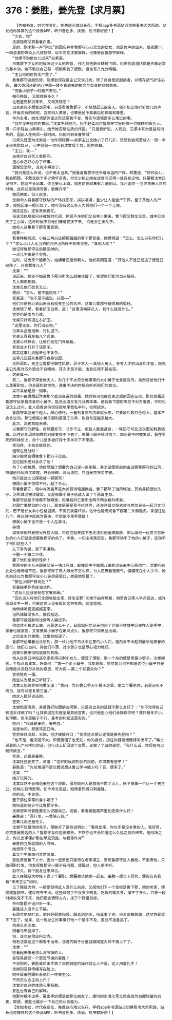 # 376：姜胜，姜先登【求月票】
        【告知书友，时代在变化，免费站点难以长存，手机app多书源站点切换看书大势所趋，站长给你推荐的这个换源APP，听书音色多、换源、找书都好使！】
       “少玄，你”
       沈棠错愕回首看着白素。
       是的，刚才那一声“阿父”的回应并非鲁郡守心心念念的幼女，而是伪声的白素。后者蹲下，一向澄澈的眸染上几缕愁郁，似乎向在沈棠解释，也像是跟鲁郡守解释。
       “他撑不到他女儿过来”白素道。
       白素救下少女的时候听过少女的声音, 作为前任职业精锐飞贼，伪声伪装潜伏都是白素必学的基本功。她不敢说自己每一项都练到了极致，但也有八九分精髓。
       “主公他的伤势太严重了。”
       看鲁郡守这般伤势，能撑到现在跟主公交谈几句，除了自身是武胆武者，以残存武气护住心脉, 最大原因还是他心中那一缕不肯散去的执念与自身的顽强意志。
       “而鲁小娘子一时醒不来的。”
       强行挽留, 又能维持多久？
       让若至死都没等来, 又何其残忍？
       白素原先不想管这闲事，只是看着鲁郡守，不禁想起已故亲人。倒不如让他听听女儿的声音，怀着仅有的欣慰，含笑归入黄泉，也算是给予其最后的体面和尊重。
       作为生者，她太清楚弥留之际还带着不甘、眷恋与遗憾是多么难过的事。
       “我并没责怪你的意思。”沈棠不顾脏污，抬手轻柔地将鲁郡守完好的那一只微睁的眼合上。另一只手轻拍白素肩头，给予她安慰性质的怀抱，“只是我听说，人死后，五感中耳力是最后消失的，因此人在死后一段时间，仍能听到亲眷哭喊”
       白素先是因为沈棠这一动作而错愕——自家主公比她小了好几岁，没想到会宛若成人一般一本正经宽慰自己, 心中熨贴——而听到沈棠后半句，脸色倏白。
       “主公，我——”
       白素将自己代入鲁郡守。
       担心自己好心办了坏事。
       遗憾没消除, 真死不瞑目了。
       “我只是这么听说，也不用太当真。”她看着鲁郡守还带着余温的尸体，郑重道，“你的女儿，我会照顾。不敢说给予多少荣华富贵，但至少能让她在这世间觅得一处容身之地。只要我沈棠还没倒下，她就不会出事。你且安心上路。倘若这世间真有六道轮回，我允诺你——当你再来人世的时候，此间必是海清河晏，歌舞升平”
       微风拂面，似人叹息。
       沈棠命人将鲁郡守残缺的尸体找回来，拼拼凑凑，至少让人能全尸下葬。至于其他人的尸体，收拾起来一把火烧了，她可没有这么多人力将他们一个一个土葬。
       搞定这些，还有其他要忙。
       虽说流民草寇已经被暂时打退，但保不准他们又会卷土重来，鲁下郡又群龙无首，城中庶民失了主心骨，这种时候不将他们情绪安抚下来, 怕是会生出乱子。
       她命人召集鲁下郡官署官吏。
       结果——
       看着稀稀疏疏、小猫三两只还颤颤巍巍的鲁下郡官吏，她愕然道：“怎么、怎么只有你们几个？”这么点儿人比当初的河尹治所好不到哪里去，“其他人呢？”
       她记得鲁郡守生前挺阔绰的。
       一点儿不像是个穷鬼。
       这时，站出来个脸嫩的，估摸着还是個新人，他如实回答道：“其他人不是已经逃了便是已经降了，只剩我等几人”
       沈棠：“”
       说起来，她还不知道鲁下郡治所怎么就被攻破了，希望他们能为自己解惑。
       几人面面相觑。
       沈棠见他们欲言又止。
       便问：“怎么，是不能说吗？”
       官吏道：“也不是不能说，只是——”
       他们只是担心说出来会有损先主公的名声，这事儿鲁郡守输得真的冤枉。
       沈棠想了想，看着护卫白素，道：“这里没嘴碎之人，有什么就说什么。”
       官吏仍是面色为难。
       沈棠只好挥退左右护卫。
       “这里无事，你们出去吧。”
       白素与吕绝抱拳，行礼退下。
       官吏又看看左右几个官吏。
       沈棠心领神会，让他们也在门外侯着。
       官吏这才打开了话匣子。
       其实这事儿说起来也不复杂。
       这事儿还要从鲁郡守自身说起。
       众所周知，先主公鲁郡守脾性执拗，异于常人——其他人用人，参考人才的出身和才能，而先主公先看对方外貌合不合眼缘，其次才是才能，出身反而不甚在意。
       这是其一。
       其二，鲁郡守深爱他夫人，对几个不太符合他审美的大小舅子也爱屋及乌，虽然没给他们什么重要职位，但总是和颜悦色，遇事不决的时候会听听他们的意见。
       采不采纳是另一回事。
       沈棠不由得想起昨晚那个能说会道的僚属，她的猜测也被官吏之后的回答证实。那位僚属是鲁郡守岳家最疼爱的小舅子。能说会道又有几分真本事，便将鲁下郡府库交予对方看管，平时也没怎么过问，此人借着这份信任暗地里营私牟利，拉帮结派。
       鲁郡守本就是个粗人，醉心修行，一看到复杂的内政就头疼，只要最后数目合得上，基本不会多过问。那位僚属小舅子顺利蒙混了几年，账目亏空越来越大。
       此次，流民草寇来袭。
       以鲁郡守的脾性，自然要死守，寸步不让，但敌人数量甚巨，一昧防守可比进攻更加耗费钱粮。以往还能周转倒腾的府库支撑不下去了，僚属小舅子顿时慌了，倘若是平时被发现，看在早死的阿姊份上，自个儿至多被打得十天半月下不来床。
       疼归疼，小命总能保住。
       但现在是战时！
       缺少粮草会牺牲鲁下郡万千庶民。
       这位姐夫绝对会杀了他！
       为了小命着想，他绞尽脑汁想要为自己谋一条生路，甚至试图旁敲侧击试探鲁郡守的口风，哄骗他怜悯流民草寇，开仓赈粮，收纳流民，只当是花钱买平安。
       他只是这么试探就被一顿狠骂！
       僚属小舅子慌得不行，起了杀心。
       背着鲁郡守，暗中与流民草寇大帅首领暗通款曲，鲁下郡除了治所城池，其余县镇很快失守。治所城池被攻破后，又是僚属小舅子给敌人出了个恶毒主意。
       鲁郡守这辈子谁都不放眼里，但唯独对亡妻所出两子两女格外疼爱。
       对跟亡妻酷似的小女儿，基本是要星星不给月亮，还准许其女扮男装与两位兄长一起习文习武，若不是长女自小性格温婉，不爱武装喜红装，估计也能宠成鲁下郡第二头胭脂虎。拿捏住这几个，再以城中庶民为要挟，不愁他不束手就擒！
       僚属小舅子也不是一个人在奋斗。
       谷悁
       如果说他只是想另外抱大腿，将这位姐夫踩下去无法对他造成威胁，那么跟他一起贪污吞好处的小人们就是想要鲁郡守的命了。毕竟，一切尘埃落定后，鲁郡守动不了他的小舅子，还动不了他们这些人？
       先下手为强，后下手遭殃。
       干脆一不做二不休。
       要了他们全家的性命！
       鲁郡守的小儿子跟随父亲一块儿守城，却被暗中不知哪儿来的流矢击中心脉而亡。沈棠听到此处也是唏嘘不已，鲁郡守除了用人眼光不怎么样，为人还算磊落硬气，偏偏死在小人手中，她先前还以为鲁郡守说小儿丧命是借口，原是她想错了。
       “那位小郎尸首何处？”
       官吏抬手作势抹泪动作。
       “这会儿应该安顿在官署侧厢。”
       “回头派人将他们全部收拾出来，好生安葬”沈棠不由得想着，倘若自己等人早点抵达，或许结局会不一样，只是这世上没有假如这种东西，徒留遗憾。
       她继续听官吏娓娓道来。
       治所城破没多久，援兵抵达。
       鲁郡守被威胁将沈棠等人骗进来。
       他自然不肯这么做，若是这么干了，日后如何立足天地间？但架不住城中庶民在人家手中，家眷也被拿捏，又有僚属小舅子在煽风点火，鲁郡守只得黑脸出城。
       之后发生的事情，沈棠也知道了。
       鲁郡守估摸着也没想到，那一伙儿他平日从未在意的小人们，居然会干出趁机屠杀他家眷的恶行。他扪心自问，待他们不薄，对小舅子也是尽心竭力地好。
       结果只换来彻彻底底的背叛。
       他从白素口中知道全家死得只剩小女儿，便没了理智，第一个杀的便是僚属小舅子。沈棠闻言，手指点着桌案，好奇问：“第一个杀小舅子，我能理解，毕竟鲁公也不知道这位小舅子只是背叛但并没赶尽杀绝的意思，可为何——第二个却要杀你？”
       官吏脸色一僵。
       险些以为是自己听错了。
       沈棠又似笑非笑地重复道：“我问，为何鲁公手刃小舅子之后，第二个要杀你，若是还听不明白，我可以重复第三遍。”
       她这人挺好说话的。
       官吏：“”
       沈棠和蔼浅笑，亲善得好似跟朋友闲聊，只是说出来的话就不那么友好了：“你不觉得自己知道太详细了吗？让我挥退左右甚至是其他官吏，也只是担心他们会揭穿你吧？我只是年岁小，长得嫩，但不是脑子不行，基本的判断还是有的。”
       她问：“伱就是姜胜，姜先登。”
       虽是询问，却是笃定口吻。
       官吏继续沉默，半晌，他才缓缓开口：“仅凭这点便认定我是姜先登吗？”
       “也不是，但问题不大。即便猜错了也无妨，你的身份，抓住你就能慢慢拷问出来了。”嘴上说着抓人严刑拷打的话，但行动上却没这个意思，还做了个请的姿势，“有什么话，你现在可以畅所欲言。”
       官吏，还真是姜胜。
       沈棠险些要笑了，说道：“这种时候跑到我的跟前，你可真有胆子！”
       姜胜道：“先前难道不是沈君说想从鲁公手中撬人吗？吾，便来了。”
       沈棠：“”
       她开玩笑的。
       沈棠自然不会相信姜胜这个理由，虽然她用人是放荡不羁了点儿，帐下僚属一个比一个费主公，但她心甘情愿啊。如今单文孤证，知情者死得只剩姜胜。
       他的话，不足信。
       至于那位幸存的鲁小娘子？
       她知道的估计不比鲁郡守多。
       沈棠想听听姜胜要怎么说服自己，或者，看看姜胜葫芦里到底卖什么药！
       姜胜道：“吾行事，一贯随心意。”
       这事儿跟胆量无关。
       沈棠不想跟他绕弯子，便敞开了跟他说明白：“看得出来，你也不是没本事的人。我好奇，你究竟是哪边的人？鲁郡守与你应该相熟，不然你也不会知道这么久远之前的细节，但战场之上，你又出手保护那些草寇流民，与我等作对”
       姜胜的立场就很耐人寻味。
       她想弄个明白。
       其实个中缘由也非常简单。
       姜胜原是鲁下人士，因为一些原因只能待在老家谋生，奈何鲁郡守这人看脸，不重用他，只给闲职打发，他发现鲁郡守小舅子有问题，提醒过，但人家不听。
       前不久，有个朋友过来拜访。
       此人在贼寇大帅帐下谋了个要职，想要邀请他也一起去，姜胜一想当下局势，便答应先看看“未来主公”如何。
       见了贼寇大帅，一眼便觉得此人没什么前途，又闻他们下一个目标是鲁下郡，他的老家，便提醒鲁郡守，建议死守不出。这些贼寇手中没多少粮食，吃饭的嘴又多，撑不了多久，只要一段时间攻克不下来，他们便会调转方向，找下个狩猎目标。
       奈何鲁郡守话只听一半。
       姜胜这人没什么节操。
       有那位朋友盯着，他只好假意归顺，跟着划划水，待此事了结，带着家眷跑路，这地方是混不下去了。结果，这一晚发生的事情打他一个措手不及，姜胜不准备逃了。
       他来见见沈棠。
       跟着马甲就掉了。
       但，这也在他意料之内。
       倘若沈棠连这个都看不出来，沈君的脑子分量就跟贼寇大帅不相上下了。
       沈棠：“”
       她看起来像是那么没节操的人。
       会轻易接受一个更没节操的姜胜？
       不说别的，姜胜最后出手救了流民贼寇的操作就让人不适，这人用着扎手！
       沈棠刻意将情绪写在脸上。
       她怀疑姜胜跟祈善他们一样费主公。
       不然怎么会主动上门？
       沈棠对自己的体质心里有数。
       姜胜也有自己的解释。
       他那时候不出手，要出手的便是他那位朋友了，康时的水淹七军反而会成为自掘坟墓的前奏，顺便，姜胜也展示一下自己的业务能力。
       【告知书友，时代在变化，免费站点难以长存，手机app多书源站点切换看书大势所趋，站长给你推荐的这个换源APP，听书音色多、换源、找书都好使！】